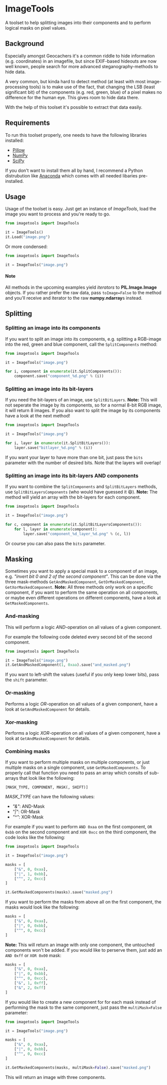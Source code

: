 # ImageTools
A toolset to help splitting images into their components and to perform logical masks on pixel values.

## Background

Especially amongst Geocachers it's a common riddle to hide information (e.g. coordinates) in an imagefile, but since EXIF-based hideouts are now well known, people search for more advanced steganography-methods to hide data.

A very common, but kinda hard to detect method (at least with most image-processing tools) is to make use of the fact, that changing the LSB (least significant bit) of the components (e.g. red, green, blue) of a pixel makes no difference for the human eye. This gives room to hide data there.

With the help of this toolset it's possible to extract that data easily.

## Requirements

To run this toolset properly, one needs to have the following libraries installed:

* [Pillow](https://python-pillow.org/)
* [NumPy](http://www.numpy.org/)
* [SciPy](https://www.scipy.org/)

If you don't want to install them all by hand, I recommend a Python distrubution like [Anaconda](https://www.anaconda.com/download/) which comes with all needed libaries pre-installed.

## Usage

Usage of the toolset is easy. Just get an instance of *ImageTools*, load the image you want to process and you're ready to go.

```python
from imagetools import ImageTools

it = ImageTools()
it.Load("image.png")
```

Or more condensed:

```python
from imagetools import ImageTools

it = ImageTools("image.png")
```

#### Note

All methods in the upcoming examples yield *iterators* to **PIL.Image.Image** objects. If you rather prefer the raw data, pass  `toImage=False` to the method and you'll receive and iterator to the raw **numpy.ndarray**s instead.

## Splitting

### Splitting an image into its components

If you want to split an image into its components, e.g. splitting a RGB-image into the red, green and blue component, call the `SplitComponents` method:

```python
from imagetools import ImageTools

it = ImageTools("image.png")

for i, component in enumerate(it.SplitComponents()):
	component.save("component_%d.png" % (i))
```

### Splitting an image into its bit-layers

If you need the bit-layers of an image, use `SplitBitLayers`. **Note:** This will not seperate the image by its components, so for a normal 8-bit RGB image, it will return 8 images. If you also want to split the image by its components have a look at the next method!

```python
from imagetools import ImageTools

it = ImageTools("image.png")

for i, layer in enumerate(it.SplitBitLayers()):
	layer.save("bitlayer_%d.png" % (i))
```

If you want your layer to have more than one bit, just pass the `bits` parameter with the number of desired bits. Note that the layers will overlap!

### Splitting an image into its bit-layers AND components

If you want to combine the `SplitComponents` and `SplitBitLayers` methods, use `SplitBitLayersComponents` (who would have guessed it 😄). **Note:** The method will yield an array with the bit-layers for each component.

```python
from imagetools import ImageTools

it = ImageTools("image.png")

for c, component in enumerate(it.SplitBitLayersComponents()):
	for l, layer in enumerate(component):
		layer.save("component_%d_layer_%d.png" % (c, l))
```

Or course you can also pass the `bits` parameter.

## Masking

Sometimes you want to apply a special mask to a component of an image, e.g. *"invert bit 0 and 2 of the second component"*.
This can be done via the three mask-methods `GetAndMaskedComponent`, `GetOrMaskedComponent`, `GetXorMaskedComponent`.
**Note:** All three methods only work on a specific component, if you want to perform the same operation on all components, or maybe even different operations on different components, have a look at `GetMaskedComponents`.

### And-masking

This will perform a logic *AND*-operation on all values of a given component.

For example the following code deleted every second bit of the second component.

```python
from imagetools import ImageTools

it = ImageTools("image.png")
it.GetAndMaskedComponent(1, 0xaa).save("and_masked.png")
```

If you want to left-shift the values (useful if you only keep lower bits), pass the `shift` parameter.

### Or-masking

Performs a logic *OR*-operation on all values of a given component, have a look at `GetAndMaskedComponent` for details.

### Xor-masking

Performs a logic *XOR*-operation on all values of a given component, have a look at `GetAndMaskedComponent` for details.

### Combining masks

If you want to perform multiple masks on multiple components, or just multiple masks on a single component, use `GetMaskedComponents`.
To properly call that function you need to pass an array which consits of sub-arrays that look like the following:

`[MASK_TYPE, COMPONENT, MASK(, SHIFT)]`

*MASK_TYPE* can have the following values:

* *"&"*: AND-Mask
* *"|"*: OR-Mask
* *"^"*: XOR-Mask

For example if you want to perform `AND 0xaa` on the first component, `OR 0xbb` on the second component and `XOR 0xcc` on the third component, the code looks like the following:

```python
from imagetools import ImageTools

it = ImageTools("image.png")

masks = [
	["&", 0, 0xaa],
	["|", 1, 0xbb],
	["^", 2, 0xcc]
]

it.GetMaskedComponents(masks).save("masked.png")
```

If you want to perform the masks from above all on the first component, the masks would look like the following:

```python
masks = [
	["&", 0, 0xaa],
	["|", 0, 0xbb],
	["^", 0, 0xcc]
]
```

**Note:** This will return an image with only one component, the untouched components won't be added. If you would like to perserve them, just add an `AND 0xff` or `XOR 0x00` mask:

```python
masks = [
	["&", 0, 0xaa],
	["|", 0, 0xbb],
	["^", 0, 0xcc],
	["&", 1, 0xff],
	["&", 2, 0xff]
]
```
If you would like to create a new component for for each mask instead of performing the mask to the same component, just pass the `multiMask=False` parameter:

```python
from imagetools import ImageTools

it = ImageTools("image.png")

masks = [
	["&", 0, 0xaa],
	["|", 0, 0xbb],
	["^", 0, 0xcc]
]

it.GetMaskedComponents(masks, multiMask=False).save("masked.png")
```

This will return an image with three components.




